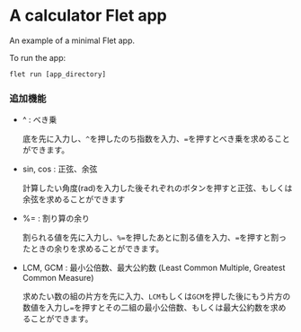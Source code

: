 # A calculator Flet app

An example of a minimal Flet app.

To run the app:

```
flet run [app_directory]
```

### 追加機能
- ^ : べき乗

	底を先に入力し、```^```を押したのち指数を入力、```=```を押すとべき乗を求めることができます。

- sin, cos : 正弦、余弦

	計算したい角度(rad)を入力した後それぞれのボタンを押すと正弦、もしくは余弦を求めることができます

- %= : 割り算の余り

	割られる値を先に入力し、```%=```を押したあとに割る値を入力、```=```を押すと割ったときの余りを求めることができます。

- LCM, GCM : 最小公倍数、最大公約数 (Least Common Multiple, Greatest Common Measure)

	求めたい数の組の片方を先に入力、```LCM```もしくは```GCM```を押した後にもう片方の数値を入力し```=```を押すとその二組の最小公倍数、もしくは最大公約数を求めることができます。